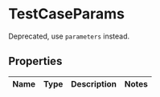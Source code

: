 

# TestCaseParams

Deprecated, use `parameters` instead.

## Properties

| Name | Type | Description | Notes |
|------------ | ------------- | ------------- | -------------|




